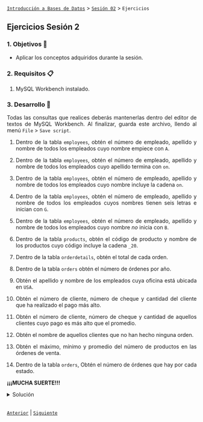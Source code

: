 [`Introducción a Bases de Datos`](../../README.md) > [`Sesión 02`](../Readme.md) > `Ejercicios`
	
## Ejercicios Sesión 2

<div style="text-align: justify;">

### 1. Objetivos :dart:

- Aplicar los conceptos adquiridos durante la sesión.

### 2. Requisitos :clipboard:

1. MySQL Workbench instalado.

### 3. Desarrollo :rocket:

Todas las consultas que realices deberás mantenerlas dentro del editor de textos de MySQL Workbench. Al finalizar, guarda este archivo, llendo al menú `File` > `Save script`. 

1. Dentro de la tabla `employees`, obtén el número de empleado, apellido y nombre de todos los empleados cuyo nombre empiece con `A`.

2. Dentro de la tabla `employees`, obtén el número de empleado, apellido y nombre de todos los empleados cuyo apellido termina con `on`.

3. Dentro de la tabla `employees`, obtén el número de empleado, apellido y nombre de todos los empleados cuyo nombre incluye la cadena `on`.

4. Dentro de la tabla `employees`, obtén el número de empleado, apellido y nombre de todos los empleados cuyos nombres tienen seis letras e inician con `G`.

5. Dentro de la tabla `employees`, obtén el número de empleado, apellido y nombre de todos los empleados cuyo nombre *no* inicia con `B`.

6. Dentro de la tabla `products`, obtén el código de producto y nombre de los productos cuyo código incluye la cadena `_20`.

7. Dentro de la tabla `orderdetails`, obtén el total de cada orden.

8. Dentro de la tabla `orders` obtén el número de órdenes por año.

9. Obtén el apellido y nombre de los empleados cuya oficina está ubicada en `USA`.

10. Obtén el número de cliente, número de cheque y cantidad del cliente que ha realizado el pago más alto.

11. Obtén el número de cliente, número de cheque y cantidad de aquellos clientes cuyo pago es más alto que el promedio.

12. Obtén el nombre de aquellos clientes que no han hecho ninguna orden.

13. Obtén el máximo, mínimo y promedio del número de productos en las órdenes de venta.

14. Dentro de la tabla `orders`, Obtén el número de órdenes que hay por cada estado.

**¡¡¡MUCHA SUERTE!!!**

<details><summary>Solución</summary>
<br/>

[**Revisa el script con las soluciones**](solucion.sql)

<p>

</p>
</details> 

<br/>

[`Anterior`](../Readme.md) | [`Siguiente`](../Readme.md)            

</div>
